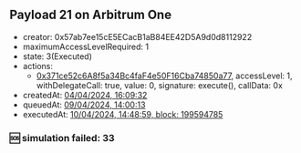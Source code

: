 ## Payload 21 on Arbitrum One

- creator: 0x57ab7ee15cE5ECacB1aB84EE42D5A9d0d8112922
- maximumAccessLevelRequired: 1
- state: 3(Executed)
- actions:
  - [0x371ce52c6A8f5a34Bc4faF4e50F16Cba74850a77](https://arbiscan.io/tx/0x371ce52c6A8f5a34Bc4faF4e50F16Cba74850a77), accessLevel: 1, withDelegateCall: true, value: 0, signature: execute(), callData: 0x
- createdAt: [04/04/2024, 16:09:32](https://arbiscan.io/tx/0x7122ecbb66137e4dde21f8747d5bcecf49e99695fdf19aaae385469543bb8824)
- queuedAt: [09/04/2024, 14:00:13](https://arbiscan.io/tx/0x1d0376c7e3abad202631fbc03c7862ccc267a84127c0f9b955af11b6ccb4e03e)
- executedAt: [10/04/2024, 14:48:59, block: 199594785](https://arbiscan.io/tx/0x711d7d2cc1769372287ded2e2a145920b9a298feb4cbe7adcf92a20c4fccb1ce)

### :sos: simulation failed: 33
